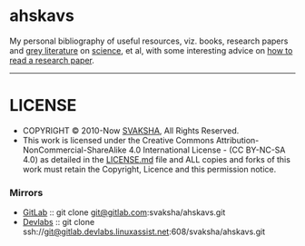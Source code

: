 # ahskavs
My personal bibliography of useful resources, viz. books, research papers and [grey literature](https://en.wikipedia.org/wiki/Grey_literature) on [science](https://en.wikipedia.org/wiki/Outline_of_science), et al, with some interesting advice on [how to read a research paper](http://cseweb.ucsd.edu/~wgg/CSE210/howtoread.html).

----

# LICENSE 
+ COPYRIGHT © 2010-Now [SVAKSHA](http://svaksha.com/pages/Bio), All Rights Reserved. 
+ This work is licensed under the Creative Commons Attribution-NonCommercial-ShareAlike 4.0 International License - (CC BY-NC-SA 4.0) as detailed in the [LICENSE.md](https://github.com/svaksha/ahskavs/blob/master/LICENSE.md) file and ALL copies and forks of this work must retain the Copyright, Licence and this permission notice.


### Mirrors
+ [GitLab](https://gitlab.com/svaksha/ahskavs) :: git clone git@gitlab.com:svaksha/ahskavs.git 
+ [Devlabs](https://gitlab.devlabs.linuxassist.net/svaksha/ahskavs) :: git clone ssh://git@gitlab.devlabs.linuxassist.net:608/svaksha/ahskavs.git


